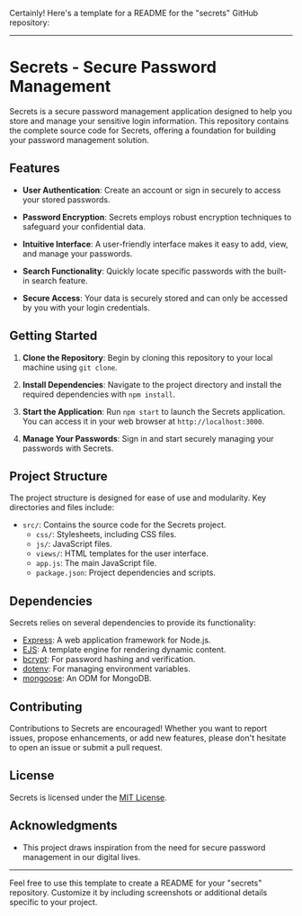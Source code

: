 Certainly! Here's a template for a README for the "secrets" GitHub repository:

---

# Secrets - Secure Password Management

Secrets is a secure password management application designed to help you store and manage your sensitive login information. This repository contains the complete source code for Secrets, offering a foundation for building your password management solution.

## Features

- **User Authentication**: Create an account or sign in securely to access your stored passwords.

- **Password Encryption**: Secrets employs robust encryption techniques to safeguard your confidential data.

- **Intuitive Interface**: A user-friendly interface makes it easy to add, view, and manage your passwords.

- **Search Functionality**: Quickly locate specific passwords with the built-in search feature.

- **Secure Access**: Your data is securely stored and can only be accessed by you with your login credentials.

## Getting Started

1. **Clone the Repository**: Begin by cloning this repository to your local machine using `git clone`.

2. **Install Dependencies**: Navigate to the project directory and install the required dependencies with `npm install`.

3. **Start the Application**: Run `npm start` to launch the Secrets application. You can access it in your web browser at `http://localhost:3000`.

4. **Manage Your Passwords**: Sign in and start securely managing your passwords with Secrets.

## Project Structure

The project structure is designed for ease of use and modularity. Key directories and files include:

- `src/`: Contains the source code for the Secrets project.
  - `css/`: Stylesheets, including CSS files.
  - `js/`: JavaScript files.
  - `views/`: HTML templates for the user interface.
  - `app.js`: The main JavaScript file.
  - `package.json`: Project dependencies and scripts.

## Dependencies

Secrets relies on several dependencies to provide its functionality:

- [Express](https://expressjs.com/): A web application framework for Node.js.
- [EJS](https://ejs.co/): A template engine for rendering dynamic content.
- [bcrypt](https://www.npmjs.com/package/bcrypt): For password hashing and verification.
- [dotenv](https://www.npmjs.com/package/dotenv): For managing environment variables.
- [mongoose](https://mongoosejs.com/): An ODM for MongoDB.

## Contributing

Contributions to Secrets are encouraged! Whether you want to report issues, propose enhancements, or add new features, please don't hesitate to open an issue or submit a pull request.

## License

Secrets is licensed under the [MIT License](LICENSE.md).

## Acknowledgments

- This project draws inspiration from the need for secure password management in our digital lives.

---

Feel free to use this template to create a README for your "secrets" repository. Customize it by including screenshots or additional details specific to your project.
